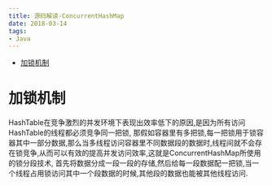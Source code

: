 ```yaml
---
title: 源码解读-ConcurrentHashMap
date: 2018-03-14
tags:
- Java
---
```


<!-- TOC -->

- [加锁机制](#加锁机制)

<!-- /TOC -->

# 加锁机制

HashTable在竞争激烈的并发环境下表现出效率低下的原因,是因为所有访问HashTable的线程都必须竞争同一把锁,
那假如容器里有多把锁,每一把锁用于锁容器其中一部分数据,那么当多线程访问容器里不同数据段的数据时,线程间就不会存在锁竞争,从而可以有效的提高并发访问效率,这就是ConcurrentHashMap所使用的锁分段技术,
首先将数据分成一段一段的存储,然后给每一段数据配一把锁,当一个线程占用锁访问其中一个段数据的时候,其他段的数据也能被其他线程访问.

